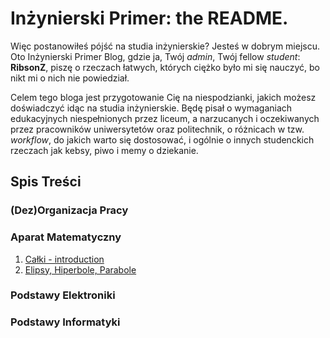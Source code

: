 # Inżynierski Primer: the README.

Więc postanowiłeś pójść na studia inżynierskie? Jesteś w dobrym miejscu. Oto Inżynierski Primer Blog, gdzie ja, Twój *admin*, Twój fellow *student*: **RibsonZ**, piszę o rzeczach łatwych, których ciężko było mi się nauczyć, bo nikt mi o nich nie powiedział.

Celem tego bloga jest przygotowanie Cię na niespodzianki, jakich możesz doświadczyć idąc na studia inżynierskie. Będę pisał o wymaganiach edukacyjnych niespełnionych przez liceum, a narzucanych i oczekiwanych przez pracowników uniwersytetów oraz politechnik, o różnicach w tzw. *workflow*, do jakich warto się dostosować, i ogólnie o innych studenckich rzeczach jak kebsy, piwo i memy o dziekanie.

## Spis Treści

### (Dez)Organizacja Pracy

### Aparat Matematyczny
1. [Całki - introduction](AparatMatematyczny/Calki.md)
2. [Elipsy, Hiperbole, Parabole](AparatMatematyczny//Elipsy_Hiperbole_Parabole.md)

### Podstawy Elektroniki

### Podstawy Informatyki
